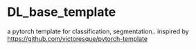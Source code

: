 # DL_base_template
a pytorch template for classification, segmentation..
inspired by https://github.com/victoresque/pytorch-template
